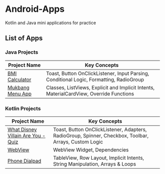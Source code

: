 # Android-Apps
Kotlin and Java mini applications for practice

## List of Apps

### Java Projects

| Project Name | Key Concepts |
|--------------|--------------|
| [BMI Calculator](BMICalculator/) | Toast, Button OnClickListener, Input Parsing, Conditional Logic, Formatting, RadioGroup |
| [Mukbang Menu App](KittyMukbang/) | Classes, ListViews, Explicit and Implicit Intents, MaterialCardView, Override Functions |

### Kotlin Projects

| Project Name | Key Concepts |
|--------------|--------------|
| [What Disney Villain Are You - Quiz](WhatDisneyVillainAreYouQuiz/) | Toast, Button OnClickListener, Adapters, RadioGroup, Spinner, Checkbox, Toolbar, Arrays, Custom Logic |
| [WebView](WebView/) | WebView Widget, Dependencies |
| [Phone Dialpad](my_dialpad/) | TableView, Row Layout, Implicit Intents, String Manipulation, Arrays & Loops |

